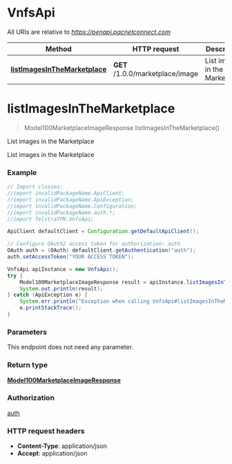 # VnfsApi

All URIs are relative to *https://penapi.pacnetconnect.com*

Method | HTTP request | Description
------------- | ------------- | -------------
[**listImagesInTheMarketplace**](VnfsApi.md#listImagesInTheMarketplace) | **GET** /1.0.0/marketplace/image | List images in the Marketplace


<a name="listImagesInTheMarketplace"></a>
# **listImagesInTheMarketplace**
> Model100MarketplaceImageResponse listImagesInTheMarketplace()

List images in the Marketplace

List images in the Marketplace

### Example
```java
// Import classes:
//import invalidPackageName.ApiClient;
//import invalidPackageName.ApiException;
//import invalidPackageName.Configuration;
//import invalidPackageName.auth.*;
//import TelstraTPN.VnfsApi;

ApiClient defaultClient = Configuration.getDefaultApiClient();

// Configure OAuth2 access token for authorization: auth
OAuth auth = (OAuth) defaultClient.getAuthentication("auth");
auth.setAccessToken("YOUR ACCESS TOKEN");

VnfsApi apiInstance = new VnfsApi();
try {
    Model100MarketplaceImageResponse result = apiInstance.listImagesInTheMarketplace();
    System.out.println(result);
} catch (ApiException e) {
    System.err.println("Exception when calling VnfsApi#listImagesInTheMarketplace");
    e.printStackTrace();
}
```

### Parameters
This endpoint does not need any parameter.

### Return type

[**Model100MarketplaceImageResponse**](Model100MarketplaceImageResponse.md)

### Authorization

[auth](../README.md#auth)

### HTTP request headers

 - **Content-Type**: application/json
 - **Accept**: application/json

